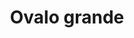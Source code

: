 ---
title: Ovalo grande
date: 
draft: false

# descripcion
description : Dije de plata con piedra ópalo y microcubic

materials: Plata 925

color: Opalo turquesa

dimensions: 1,8cm

code: 02-08-0052

type: "Dijes"

categories: []

# Images
# first image will be shown in the product page
images:
  # - image: "images/path_to_image"
  # La ubicacion de las imagenes es imagenes/Dijes/Dijes.Opalo/02-08-0052-ovalo-grande
  - image: "./images/dijes/opalo/02-08-0052-ovalo-grande.JPG"
  - image: "./images/dijes/opalo/02-08-0052-ovalo-grande_b.JPG"
---